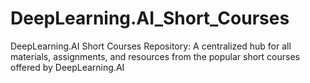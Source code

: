 # DeepLearning.AI_Short_Courses
DeepLearning.AI Short Courses Repository: A centralized hub for all materials, assignments, and resources from the popular short courses offered by DeepLearning.AI 
